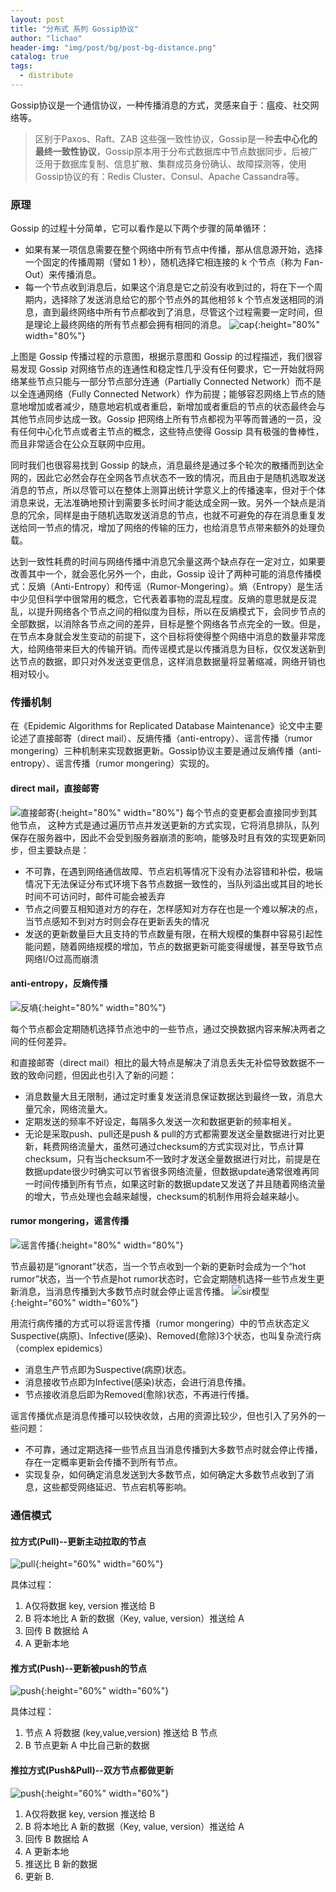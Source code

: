 ```yaml
---
layout: post
title: "分布式 系列 Gossip协议"
author: "lichao"
header-img: "img/post/bg/post-bg-distance.png"
catalog: true
tags:
  - distribute
---
```


Gossip协议是一个通信协议，一种传播消息的方式，灵感来自于：瘟疫、社交网络等。

> 区别于Paxos、Raft、ZAB 这些强一致性协议，Gossip是一种**去中心化的最终一致性协议**，Gossip原本用于分布式数据库中节点数据同步，后被广泛用于数据库复制、信息扩散、集群成员身份确认、故障探测等，使用Gossip协议的有：Redis Cluster、Consul、Apache Cassandra等。

### 原理

Gossip 的过程十分简单，它可以看作是以下两个步骤的简单循环：

- 如果有某一项信息需要在整个网络中所有节点中传播，那从信息源开始，选择一个固定的传播周期（譬如 1 秒），随机选择它相连接的 k 个节点（称为 Fan-Out）来传播消息。
- 每一个节点收到消息后，如果这个消息是它之前没有收到过的，将在下一个周期内，选择除了发送消息给它的那个节点外的其他相邻 k 个节点发送相同的消息，直到最终网络中所有节点都收到了消息，尽管这个过程需要一定时间，但是理论上最终网络的所有节点都会拥有相同的消息。
![cap](/img/post/mysql/gossip.0eb19e80.gif){:height="80%" width="80%"}

上图是 Gossip 传播过程的示意图，根据示意图和 Gossip 的过程描述，我们很容易发现 Gossip 对网络节点的连通性和稳定性几乎没有任何要求，它一开始就将网络某些节点只能与一部分节点部分连通（Partially Connected Network）而不是以全连通网络（Fully Connected Network）作为前提；能够容忍网络上节点的随意地增加或者减少，随意地宕机或者重启，新增加或者重启的节点的状态最终会与其他节点同步达成一致。Gossip 把网络上所有节点都视为平等而普通的一员，没有任何中心化节点或者主节点的概念，这些特点使得 Gossip 具有极强的鲁棒性，而且非常适合在公众互联网中应用。

同时我们也很容易找到 Gossip 的缺点，消息最终是通过多个轮次的散播而到达全网的，因此它必然会存在全网各节点状态不一致的情况，而且由于是随机选取发送消息的节点，所以尽管可以在整体上测算出统计学意义上的传播速率，但对于个体消息来说，无法准确地预计到需要多长时间才能达成全网一致。另外一个缺点是消息的冗余，同样是由于随机选取发送消息的节点，也就不可避免的存在消息重复发送给同一节点的情况，增加了网络的传输的压力，也给消息节点带来额外的处理负载。

达到一致性耗费的时间与网络传播中消息冗余量这两个缺点存在一定对立，如果要改善其中一个，就会恶化另外一个，由此，Gossip 设计了两种可能的消息传播模式：反熵（Anti-Entropy）和传谣（Rumor-Mongering）。熵（Entropy）是生活中少见但科学中很常用的概念，它代表着事物的混乱程度。反熵的意思就是反混乱，以提升网络各个节点之间的相似度为目标，所以在反熵模式下，会同步节点的全部数据，以消除各节点之间的差异，目标是整个网络各节点完全的一致。但是，在节点本身就会发生变动的前提下，这个目标将使得整个网络中消息的数量非常庞大，给网络带来巨大的传输开销。而传谣模式是以传播消息为目标，仅仅发送新到达节点的数据，即只对外发送变更信息，这样消息数据量将显著缩减，网络开销也相对较小。

### 传播机制

在《Epidemic Algorithms for Replicated Database Maintenance》论文中主要论述了直接邮寄（direct mail）、反熵传播（anti-entropy）、谣言传播（rumor mongering）三种机制来实现数据更新。Gossip协议主要是通过反熵传播（anti-entropy）、谣言传播（rumor mongering）实现的。

#### direct mail，直接邮寄

![直接邮寄](/img/post/mysql/直接邮寄.PNG){:height="80%" width="80%"}
每个节点的变更都会直接同步到其他节点， 这种方式是通过遍历节点并发送更新的方式实现，它将消息排队，队列保存在服务器中，因此不会受到服务器崩溃的影响，能够及时且有效的实现更新同步，但主要缺点是：

- 不可靠，在遇到网络通信故障、节点宕机等情况下没有办法容错和补偿，极端情况下无法保证分布式环境下各节点数据一致性的，当队列溢出或其目的地长时间不可访问时，邮件可能会被丢弃
- 节点之间要互相知道对方的存在，怎样感知对方存在也是一个难以解决的点，当节点感知不到对方时则会存在更新丢失的情况
- 发送的更新数量巨大且支持的节点数量有限，在稍大规模的集群中容易引起性能问题，随着网络规模的增加，节点的数据更新可能变得缓慢，甚至导致节点网络I/O过高而崩溃

#### anti-entropy，反熵传播

![反墒](/img/post/mysql/反墒.PNG){:height="80%" width="80%"}

每个节点都会定期随机选择节点池中的一些节点，通过交换数据内容来解决两者之间的任何差异。

和直接邮寄（direct mail）相比的最大特点是解决了消息丢失无补偿导致数据不一致的致命问题，但因此也引入了新的问题：

- 消息数量大且无限制，通过定时重复发送消息保证数据达到最终一致，消息大量冗余，网络流量大。
- 定期发送的频率不好设定，每隔多久发送一次和数据更新的频率相关。
- 无论是采取push、pull还是push & pull的方式都需要发送全量数据进行对比更新，耗费网络流量大，虽然可通过checksum的方式实现对比，节点计算checksum，只有当checksum不一致时才发送全量数据进行对比，前提是在数据update很少时确实可以节省很多网络流量，但数据update通常很难再同一时间传播到所有节点，如果这时新的数据update又发送了并且随着网络流量的增大，节点处理也会越来越慢，checksum的机制作用将会越来越小。

#### rumor mongering，谣言传播

![谣言传播](/img/post/mysql/谣言传播.png){:height="80%" width="80%"}

节点最初是“ignorant”状态，当一个节点收到一个新的更新时会成为一个“hot rumor”状态，当一个节点是hot rumor状态时，它会定期随机选择一些节点发生更新消息，当消息传播到大多数节点时就会停止谣言传播。
![sir模型](/img/post/mysql/sir模型.png){:height="60%" width="60%"}

用流行病传播的方式可以将谣言传播（rumor mongering）中的节点状态定义Suspective(病原)、Infective(感染)、Removed(愈除)3个状态，也叫复杂流行病（complex epidemics）

- 消息生产节点即为Suspective(病原)状态。
- 消息接收节点即为Infective(感染)状态，会进行消息传播。
- 节点接收消息后即为Removed(愈除)状态，不再进行传播。

谣言传播优点是消息传播可以较快收敛，占用的资源比较少，但也引入了另外的一些问题：

- 不可靠，通过定期选择一些节点且当消息传播到大多数节点时就会停止传播，存在一定概率更新会传播不到所有节点。
- 实现复杂，如何确定消息发送到大多数节点，如何确定大多数节点收到了消息，这些都受网络延迟、节点宕机等影响。

### 通信模式

#### 拉方式(Pull)--更新主动拉取的节点

![pull](/img/post/mysql/pull.png){:height="60%" width="60%"}

具体过程：

1. A仅将数据 key, version 推送给 B
2. B 将本地比 A 新的数据（Key, value, version）推送给 A
3. 回传 B 数据给 A
4. A 更新本地

#### 推方式(Push)--更新被push的节点

![push](/img/post/mysql/push.png){:height="60%" width="60%"}

具体过程：

1. 节点 A 将数据 (key,value,version) 推送给 B 节点
2. B 节点更新 A 中比自己新的数据

#### 推拉方式(Push&Pull)--双方节点都做更新

![push](/img/post/mysql/pull&push.png){:height="60%" width="60%"}

1. A仅将数据 key, version 推送给 B
2. B 将本地比 A 新的数据（Key, value, version）推送给 A
3. 回传 B 数据给 A
4. A 更新本地
5. 推送比 B 新的数据
6. 更新 B.
